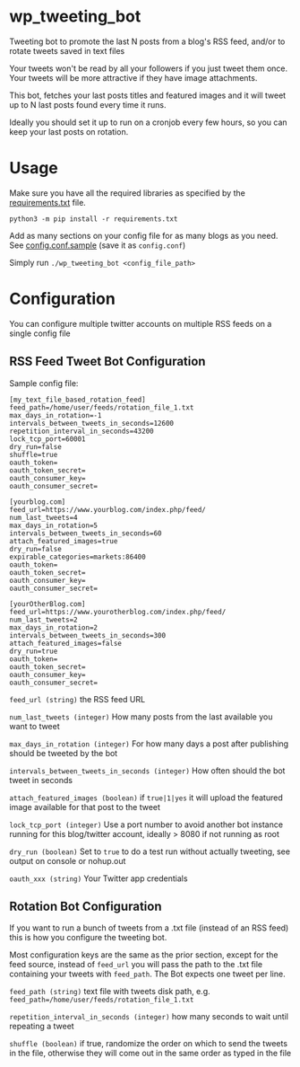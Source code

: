 # wp_tweeting_bot

Tweeting bot to promote the last N posts from a blog's RSS feed, and/or to rotate tweets saved in text files

Your tweets won't be read by all your followers if you just tweet them once.
Your tweets will be more attractive if they have image attachments.

This bot, fetches your last posts titles and featured images and it will tweet up to N last posts found every time it runs.

Ideally you should set it up to run on a cronjob every few hours, so you can keep your last posts on rotation.

# Usage
Make sure you have all the required libraries as specified by the [requirements.txt](requirements.txt) file.

`python3 -m pip install -r requirements.txt`

Add as many sections on your config file for as many blogs as you need.
See [config.conf.sample](config.conf.sample) (save it as `config.conf`)

Simply run `./wp_tweeting_bot <config_file_path>`

# Configuration
You can configure multiple twitter accounts on multiple RSS feeds on a single config file

## RSS Feed Tweet Bot Configuration

Sample config file:
```
[my_text_file_based_rotation_feed]
feed_path=/home/user/feeds/rotation_file_1.txt
max_days_in_rotation=-1
intervals_between_tweets_in_seconds=12600
repetition_interval_in_seconds=43200
lock_tcp_port=60001
dry_run=false
shuffle=true
oauth_token=
oauth_token_secret=
oauth_consumer_key=
oauth_consumer_secret=

[yourblog.com]
feed_url=https://www.yourblog.com/index.php/feed/
num_last_tweets=4
max_days_in_rotation=5
intervals_between_tweets_in_seconds=60
attach_featured_images=true
dry_run=false
expirable_categories=markets:86400
oauth_token=
oauth_token_secret=
oauth_consumer_key=
oauth_consumer_secret=

[yourOtherBlog.com]
feed_url=https://www.yourotherblog.com/index.php/feed/
num_last_tweets=2
max_days_in_rotation=2
intervals_between_tweets_in_seconds=300
attach_featured_images=false
dry_run=true
oauth_token=
oauth_token_secret=
oauth_consumer_key=
oauth_consumer_secret=
```


`feed_url (string)` the RSS feed URL

`num_last_tweets (integer)` How many posts from the last available you want to tweet

`max_days_in_rotation (integer)` For how many days a post after publishing should be tweeted by the bot

`intervals_between_tweets_in_seconds (integer)` How often should the bot tweet in seconds

`attach_featured_images (boolean)` if `true|1|yes` it will upload the featured image available for that post to the tweet

`lock_tcp_port (integer)` Use a port number to avoid another bot instance running for this blog/twitter account, ideally > 8080 if not running as root

`dry_run (boolean)` Set to `true` to do a test run without actually tweeting, see output on console or nohup.out

`oauth_xxx (string)` Your Twitter app credentials

## Rotation Bot Configuration

If you want to run a bunch of tweets from a .txt file (instead of an RSS feed) this is how you configure the tweeting bot.

Most configuration keys are the same as the prior section, except for the feed source, instead of `feed_url` you will pass the path to the .txt file containing your tweets with `feed_path`. The Bot expects one tweet per line.

`feed_path (string)` text file with tweets disk path, e.g. `feed_path=/home/user/feeds/rotation_file_1.txt`

`repetition_interval_in_seconds (integer)` how many seconds to wait until repeating a tweet

`shuffle (boolean)` if true, randomize the order on which to send the tweets in the file, otherwise they will come out in the same order as typed in the file

